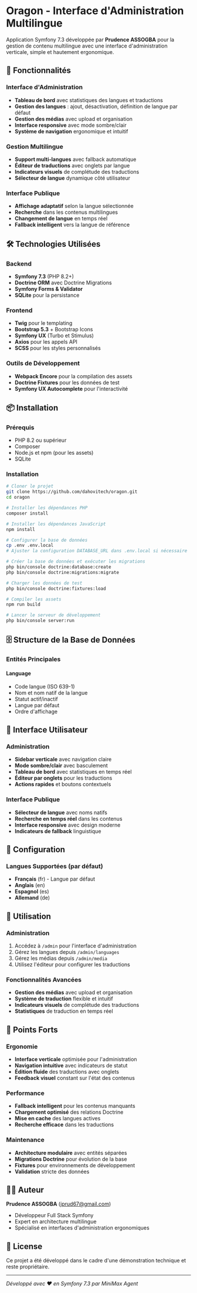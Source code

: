 # Oragon - Interface d'Administration Multilingue

Application Symfony 7.3 développée par **Prudence ASSOGBA** pour la gestion de contenu multilingue avec une interface d'administration verticale, simple et hautement ergonomique.

## 🌟 Fonctionnalités

### Interface d'Administration
- **Tableau de bord** avec statistiques des langues et traductions
- **Gestion des langues** : ajout, désactivation, définition de langue par défaut
- **Gestion des médias** avec upload et organisation
- **Interface responsive** avec mode sombre/clair
- **Système de navigation** ergonomique et intuitif

### Gestion Multilingue
- **Support multi-langues** avec fallback automatique
- **Éditeur de traductions** avec onglets par langue
- **Indicateurs visuels** de complétude des traductions
- **Sélecteur de langue** dynamique côté utilisateur

### Interface Publique
- **Affichage adaptatif** selon la langue sélectionnée
- **Recherche** dans les contenus multilingues
- **Changement de langue** en temps réel
- **Fallback intelligent** vers la langue de référence

## 🛠 Technologies Utilisées

### Backend
- **Symfony 7.3** (PHP 8.2+)
- **Doctrine ORM** avec Doctrine Migrations
- **Symfony Forms & Validator**
- **SQLite** pour la persistance

### Frontend
- **Twig** pour le templating
- **Bootstrap 5.3** + Bootstrap Icons
- **Symfony UX** (Turbo et Stimulus)
- **Axios** pour les appels API
- **SCSS** pour les styles personnalisés

### Outils de Développement
- **Webpack Encore** pour la compilation des assets
- **Doctrine Fixtures** pour les données de test
- **Symfony UX Autocomplete** pour l'interactivité

## 📦 Installation

### Prérequis
- PHP 8.2 ou supérieur
- Composer
- Node.js et npm (pour les assets)
- SQLite

### Installation
```bash
# Cloner le projet
git clone https://github.com/dahovitech/oragon.git
cd oragon

# Installer les dépendances PHP
composer install

# Installer les dépendances JavaScript
npm install

# Configurer la base de données
cp .env .env.local
# Ajuster la configuration DATABASE_URL dans .env.local si nécessaire

# Créer la base de données et exécuter les migrations
php bin/console doctrine:database:create
php bin/console doctrine:migrations:migrate

# Charger les données de test
php bin/console doctrine:fixtures:load

# Compiler les assets
npm run build

# Lancer le serveur de développement
php bin/console server:run
```

## 🗄 Structure de la Base de Données

### Entités Principales

#### Language
- Code langue (ISO 639-1)
- Nom et nom natif de la langue
- Statut actif/inactif
- Langue par défaut
- Ordre d'affichage

## 🎨 Interface Utilisateur

### Administration
- **Sidebar verticale** avec navigation claire
- **Mode sombre/clair** avec basculement
- **Tableau de bord** avec statistiques en temps réel
- **Éditeur par onglets** pour les traductions
- **Actions rapides** et boutons contextuels

### Interface Publique
- **Sélecteur de langue** avec noms natifs
- **Recherche en temps réel** dans les contenus  
- **Interface responsive** avec design moderne
- **Indicateurs de fallback** linguistique

## 🔧 Configuration

### Langues Supportées (par défaut)
- **Français** (fr) - Langue par défaut
- **Anglais** (en)
- **Espagnol** (es)
- **Allemand** (de)

## 🚀 Utilisation

### Administration
1. Accédez à `/admin` pour l'interface d'administration
2. Gérez les langues depuis `/admin/languages`
3. Gérez les médias depuis `/admin/media`
4. Utilisez l'éditeur pour configurer les traductions

### Fonctionnalités Avancées
- **Gestion des médias** avec upload et organisation
- **Système de traduction** flexible et intuitif
- **Indicateurs visuels** de complétude des traductions
- **Statistiques** de traduction en temps réel

## 🎯 Points Forts

### Ergonomie
- **Interface verticale** optimisée pour l'administration
- **Navigation intuitive** avec indicateurs de statut
- **Édition fluide** des traductions avec onglets
- **Feedback visuel** constant sur l'état des contenus

### Performance
- **Fallback intelligent** pour les contenus manquants
- **Chargement optimisé** des relations Doctrine
- **Mise en cache** des langues actives
- **Recherche efficace** dans les traductions

### Maintenance
- **Architecture modulaire** avec entités séparées
- **Migrations Doctrine** pour évolution de la base
- **Fixtures** pour environnements de développement
- **Validation** stricte des données

## 👨‍💻 Auteur

**Prudence ASSOGBA** (jprud67@gmail.com)
- Développeur Full Stack Symfony
- Expert en architecture multilingue
- Spécialisé en interfaces d'administration ergonomiques

## 📄 License

Ce projet a été développé dans le cadre d'une démonstration technique et reste propriétaire.

---

*Développé avec ❤️ en Symfony 7.3 par MiniMax Agent*
